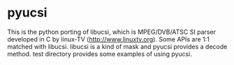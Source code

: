 pyucsi
========

This is the python porting of libucsi, which is MPEG/DVB/ATSC SI parser
developed in C by linux-TV (http://www.linuxtv.org).
Some APIs are 1:1 matched with libucsi.
libucsi is a kind of mask and pyucsi provides a decode method.
test directory provides some examples of using pyucsi.

